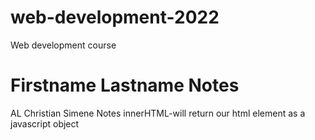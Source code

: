 # web-development-2022
Web development course 

# Firstname Lastname Notes
 AL Christian Simene Notes
 innerHTML-will return our html element as a javascript object

